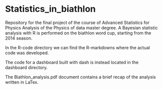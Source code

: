 # Statistics_in_biathlon
Repository for the final project of the course of Advanced Statistics for Physics Analysis of the Physics of data master degree.
A Bayesian statistic analysis with R is performed on the biathlon word cup, starting from the 2014 season.

In the R-code directory we can find the R-markdowns where the actual code was developed.

The code for a dashboard built with dash is instead located in the dashboard directory.

The Biathlon_analysis.pdf document contains a brief recap of the analysis written in LaTex.

